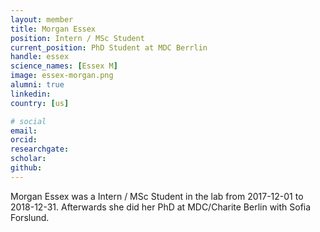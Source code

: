 ```yaml
---
layout: member
title: Morgan Essex
position: Intern / MSc Student
current_position: PhD Student at MDC Berrlin
handle: essex
science_names: [Essex M]
image: essex-morgan.png
alumni: true
linkedin:
country: [us]

# social
email:
orcid:
researchgate:
scholar:
github:
---
```


Morgan Essex was a Intern / MSc Student in the lab from 2017-12-01 to 2018-12-31. Afterwards she did her PhD at MDC/Charite Berlin with Sofia Forslund.
